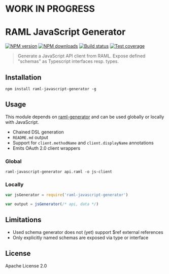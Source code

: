 # WORK IN PROGRESS
# RAML JavaScript Generator

[![NPM version][npm-image]][npm-url]
[![NPM downloads][downloads-image]][downloads-url]
[![Build status][travis-image]][travis-url]
[![Test coverage][coveralls-image]][coveralls-url]

> Generate a JavaScript API client from RAML. Expose defined "schemas" as Typescript interfaces resp. types.

## Installation

```
npm install raml-javascript-generator -g
```

## Usage

This module depends on [raml-generator](https://github.com/mulesoft-labs/raml-generator) and can be used globally or locally with JavaScript.

* Chained DSL generation
* `README.md` output
* Support for `client.methodName` and `client.displayName` annotations
* Emits OAuth 2.0 client wrappers

### Global

```
raml-javascript-generator api.raml -o js-client
```

### Locally

```js
var jsGenerator = require('raml-javascript-generator')

var output = jsGenerator(/* api, data */)
```

## Limitations
* Used schema generator does not (yet) support $ref external references
* Only explicitly named schemas are exposed via type or interface
 

## License

Apache License 2.0

[npm-image]: https://img.shields.io/npm/v/raml-javascript-generator.svg?style=flat
[npm-url]: https://npmjs.org/package/raml-javascript-generator
[downloads-image]: https://img.shields.io/npm/dm/raml-javascript-generator.svg?style=flat
[downloads-url]: https://npmjs.org/package/raml-javascript-generator
[travis-image]: https://img.shields.io/travis/mulesoft-labs/raml-javascript-generator.svg?style=flat
[travis-url]: https://travis-ci.org/mulesoft-labs/raml-javascript-generator
[coveralls-image]: https://img.shields.io/coveralls/mulesoft-labs/raml-javascript-generator.svg?style=flat
[coveralls-url]: https://coveralls.io/r/mulesoft-labs/raml-javascript-generator?branch=master
